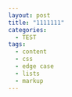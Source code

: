 ```yaml
---
layout: post
title: "1111111"
categories:
  - TEST
tags:
  - content
  - css
  - edge case
  - lists
  - markup
---
```

